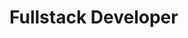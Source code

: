<!-- **andidev30/andidev30** is a ✨ _special_ ✨ repository because its `README.md` (this file) appears on your GitHub profile. -->
# Fullstack Developer
